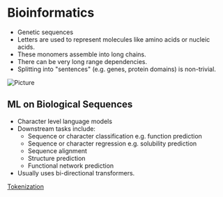 # Bioinformatics

- Genetic sequences 
- Letters are used to represent molecules like amino acids or nucleic acids.
- These monomers assemble into long chains.
- There can be very long range dependencies.
- Splitting into "sentences" (e.g. genes, protein domains) is non-trivial.

![Picture](http://isw3.naist.jp/IS/Bio-Info-Unit/gogroup/study/IMG/dogma.jpg)

## ML on Biological Sequences

- Character level language models
- Downstream tasks include:
    - Sequence or character classification e.g. function prediction
    - Sequence or character regression e.g. solubility prediction
    - Sequence alignment
    - Structure prediction
    - Functional network prediction
- Usually uses bi-directional transformers.

[Tokenization](Tokenization_Bio.md)

